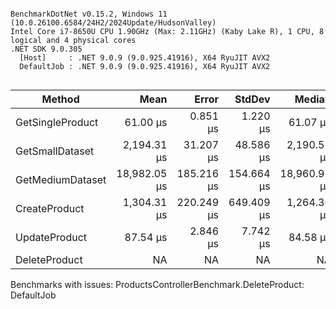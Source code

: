 ```

BenchmarkDotNet v0.15.2, Windows 11 (10.0.26100.6584/24H2/2024Update/HudsonValley)
Intel Core i7-8650U CPU 1.90GHz (Max: 2.11GHz) (Kaby Lake R), 1 CPU, 8 logical and 4 physical cores
.NET SDK 9.0.305
  [Host]     : .NET 9.0.9 (9.0.925.41916), X64 RyuJIT AVX2
  DefaultJob : .NET 9.0.9 (9.0.925.41916), X64 RyuJIT AVX2


```
| Method           | Mean         | Error      | StdDev     | Median       | Gen0      | Gen1      | Gen2      | Allocated   |
|----------------- |-------------:|-----------:|-----------:|-------------:|----------:|----------:|----------:|------------:|
| GetSingleProduct |     61.00 μs |   0.851 μs |   1.220 μs |     61.07 μs |    3.6621 |         - |         - |    15.14 KB |
| GetSmallDataset  |  2,194.31 μs |  31.207 μs |  48.586 μs |  2,190.51 μs |  109.3750 |  109.3750 |  109.3750 |   720.38 KB |
| GetMediumDataset | 18,982.05 μs | 185.216 μs | 154.664 μs | 18,960.92 μs | 1500.0000 | 1406.2500 | 1031.2500 | 10186.43 KB |
| CreateProduct    |  1,304.31 μs | 220.249 μs | 649.409 μs |  1,264.36 μs |    5.3711 |    0.9766 |         - |    21.82 KB |
| UpdateProduct    |     87.54 μs |   2.846 μs |   7.742 μs |     84.58 μs |    4.8828 |         - |         - |     21.2 KB |
| DeleteProduct    |           NA |         NA |         NA |           NA |        NA |        NA |        NA |          NA |

Benchmarks with issues:
  ProductsControllerBenchmark.DeleteProduct: DefaultJob
